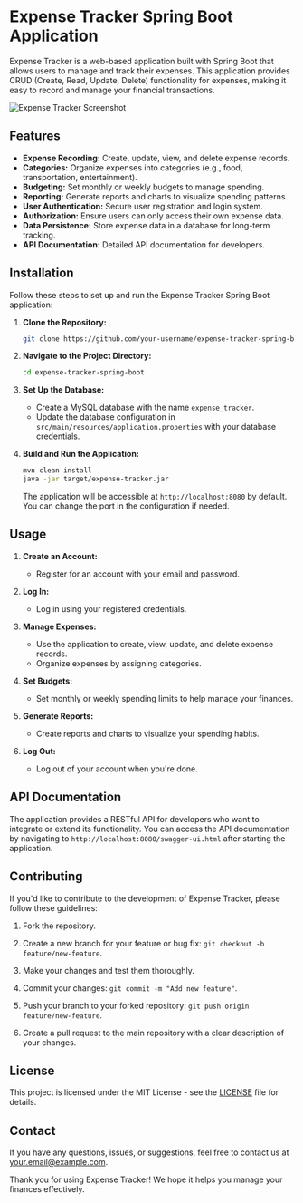 # Expense Tracker Spring Boot Application

Expense Tracker is a web-based application built with Spring Boot that allows users to manage and track their expenses. This application provides CRUD (Create, Read, Update, Delete) functionality for expenses, making it easy to record and manage your financial transactions.

![Expense Tracker Screenshot](expense-tracker-screenshot.png)

## Features

- **Expense Recording:** Create, update, view, and delete expense records.
- **Categories:** Organize expenses into categories (e.g., food, transportation, entertainment).
- **Budgeting:** Set monthly or weekly budgets to manage spending.
- **Reporting:** Generate reports and charts to visualize spending patterns.
- **User Authentication:** Secure user registration and login system.
- **Authorization:** Ensure users can only access their own expense data.
- **Data Persistence:** Store expense data in a database for long-term tracking.
- **API Documentation:** Detailed API documentation for developers.

## Installation

Follow these steps to set up and run the Expense Tracker Spring Boot application:

1. **Clone the Repository:**

   ```bash
   git clone https://github.com/your-username/expense-tracker-spring-boot.git
   ```

2. **Navigate to the Project Directory:**

   ```bash
   cd expense-tracker-spring-boot
   ```

3. **Set Up the Database:**

   - Create a MySQL database with the name `expense_tracker`.
   - Update the database configuration in `src/main/resources/application.properties` with your database credentials.

4. **Build and Run the Application:**

   ```bash
   mvn clean install
   java -jar target/expense-tracker.jar
   ```

   The application will be accessible at `http://localhost:8080` by default. You can change the port in the configuration if needed.

## Usage

1. **Create an Account:**
   - Register for an account with your email and password.

2. **Log In:**
   - Log in using your registered credentials.

3. **Manage Expenses:**
   - Use the application to create, view, update, and delete expense records.
   - Organize expenses by assigning categories.

4. **Set Budgets:**
   - Set monthly or weekly spending limits to help manage your finances.

5. **Generate Reports:**
   - Create reports and charts to visualize your spending habits.

6. **Log Out:**
   - Log out of your account when you're done.

## API Documentation

The application provides a RESTful API for developers who want to integrate or extend its functionality. You can access the API documentation by navigating to `http://localhost:8080/swagger-ui.html` after starting the application.

## Contributing

If you'd like to contribute to the development of Expense Tracker, please follow these guidelines:

1. Fork the repository.

2. Create a new branch for your feature or bug fix: `git checkout -b feature/new-feature`.

3. Make your changes and test them thoroughly.

4. Commit your changes: `git commit -m "Add new feature"`.

5. Push your branch to your forked repository: `git push origin feature/new-feature`.

6. Create a pull request to the main repository with a clear description of your changes.

## License

This project is licensed under the MIT License - see the [LICENSE](LICENSE) file for details.

## Contact

If you have any questions, issues, or suggestions, feel free to contact us at [your.email@example.com](mailto:your.email@example.com).

Thank you for using Expense Tracker! We hope it helps you manage your finances effectively.
